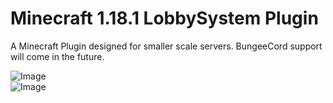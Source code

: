 # Minecraft 1.18.1 LobbySystem Plugin
A Minecraft Plugin designed for smaller scale servers. BungeeCord support will come in the future.

![Image](https://i.imgur.com/z8W41xf.png)
<br>
![Image](https://i.imgur.com/J2CJZsh.png)


